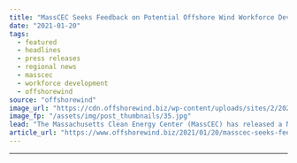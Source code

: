 ```yaml
---
title: "MassCEC Seeks Feedback on Potential Offshore Wind Workforce Development Solicitation"
date: "2021-01-20"
tags: 
  - featured
  - headlines
  - press releases
  - regional news
  - masscec
  - workforce development
  - offshorewind
source: "offshorewind"
image_url: "https://cdn.offshorewind.biz/wp-content/uploads/sites/2/2021/01/20091008/MassCEC-Seeks-Feedback-on-Potential-Offshore-Wind-Workforce-Development-Solicitation.jpg"
image_fp: "/assets/img/post_thumbnails/35.jpg"
lead: "The Massachusetts Clean Energy Center (MassCEC) has released a Notice of Intent for a solicitation that,"
article_url: "https://www.offshorewind.biz/2021/01/20/masscec-seeks-feedback-on-potential-offshore-wind-workforce-development-solicitation/"
---
```


---
